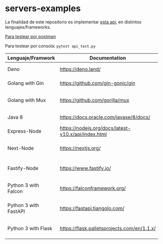 # servers-examples

La finalidad de este repositorio es implementar [esta api](https://github.com/mesaglio/server-example/blob/master/swagger/swagger-3.yml), en distintos lenguajes/frameworks.

[Para testear por postman](https://www.postman.com/collections/312b18a3c17171bdde6d)

Para testear por consola: `pytest api_test.py`

| Lenguaje/Framwork     | Documentation                                       | Example                                                                      |
|-----------------------|-----------------------------------------------------|------------------------------------------------------------------------------|
| Deno                  | https://deno.land/                                  | https://github.com/mesaglio/server-example/tree/master/deno-server           |
| Golang with Gin       | https://github.com/gin-gonic/gin                    | https://github.com/mesaglio/server-example/tree/master/go-gin-server         |
| Golang with Mux       | https://github.com/gorilla/mux                      | https://github.com/mesaglio/server-example/tree/master/go-mux-server         |
| Java 8                | https://docs.oracle.com/javase/8/docs/              | https://github.com/mesaglio/server-example/tree/master/java-server           |
| Express-Node          | https://nodejs.org/docs/latest-v10.x/api/index.html | https://github.com/mesaglio/server-example/tree/master/nodejs-server         |
| Next-Node             | https://nextjs.org/ | https://github.com/mesaglio/server-example/tree/master/node-next-example
| Fastify-Node          | https://www.fastify.io/ | https://github.com/mesaglio/server-example/tree/master/node-fastify-server         |
| Python 3 with Falcon  | https://falconframework.org/                        | https://github.com/mesaglio/server-example/tree/master/python-falcon-server  |
| Python 3 with FastAPI | https://fastapi.tiangolo.com/                       | https://github.com/mesaglio/server-example/tree/master/python-fastapi-server |
| Python 3 with Flask   | https://flask.palletsprojects.com/en/1.1.x/         | https://github.com/mesaglio/server-example/tree/master/python-flask-server   |
